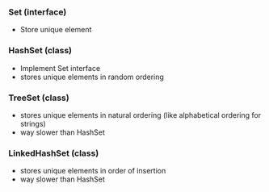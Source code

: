 ### Set (interface)
- Store unique element

### HashSet (class)
- Implement Set interface
- stores unique elements in random ordering

### TreeSet (class)
- stores unique elements in natural ordering (like alphabetical ordering for strings)
- way slower than HashSet

### LinkedHashSet (class)
- stores unique elements in order of insertion
- way slower than HashSet


